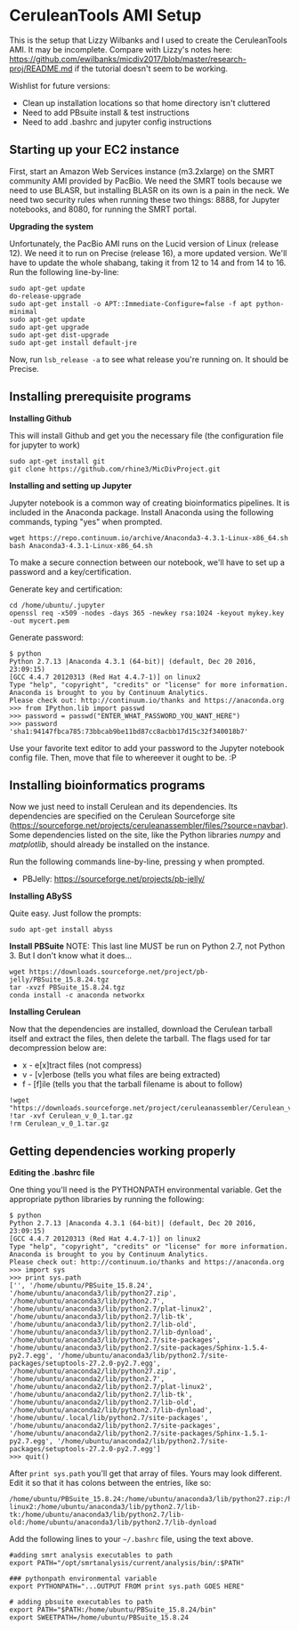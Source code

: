 # CeruleanTools AMI Setup

This is the setup that Lizzy Wilbanks and I used to create the CeruleanTools AMI. It may be incomplete. Compare with Lizzy's notes here: https://github.com/ewilbanks/micdiv2017/blob/master/research-proj/README.md if the tutorial doesn't seem to be working.

Wishlist for future versions:
* Clean up installation locations so that home directory isn't cluttered
* Need to add PBsuite install & test instructions
* Need to add .bashrc and jupyter config instructions



## Starting up your EC2 instance

First, start an Amazon Web Services instance (m3.2xlarge) on the SMRT community AMI provided by PacBio. We need the SMRT tools because we need to use BLASR, but installing BLASR on its own is a pain in the neck. We need two security rules when running these two things: 8888, for Jupyter notebooks, and 8080, for running the SMRT portal.

**Upgrading the system**

Unfortunately, the PacBio AMI runs on the Lucid version of Linux (release 12). We need it to run on Precise (release 16), a more updated version. We'll have to update the whole shabang, taking it from 12 to 14 and from 14 to 16. Run the following line-by-line:
 
```
sudo apt-get update
do-release-upgrade
sudo apt-get install -o APT::Immediate-Configure=false -f apt python-minimal
sudo apt-get update
sudo apt-get upgrade
sudo apt-get dist-upgrade
sudo apt-get install default-jre

```

Now, run ```lsb_release -a``` to see what release you're running on. It should be Precise.



## Installing prerequisite programs 

**Installing Github**

This will install Github and get you the necessary file (the configuration file for jupyter to work)

```
sudo apt-get install git
git clone https://github.com/rhine3/MicDivProject.git
```

**Installing and setting up Jupyter**

Jupyter notebook is a common way of creating bioinformatics pipelines. It is included in the Anaconda package. Install Anaconda using the following commands, typing "yes" when prompted.

```
wget https://repo.continuum.io/archive/Anaconda3-4.3.1-Linux-x86_64.sh
bash Anaconda3-4.3.1-Linux-x86_64.sh
```

To make a secure connection between our notebook, we'll have to set up a password and a key/certification.

Generate key and certification:
```
cd /home/ubuntu/.jupyter
openssl req -x509 -nodes -days 365 -newkey rsa:1024 -keyout mykey.key -out mycert.pem
```

Generate password:
```
$ python
Python 2.7.13 |Anaconda 4.3.1 (64-bit)| (default, Dec 20 2016, 23:09:15)
[GCC 4.4.7 20120313 (Red Hat 4.4.7-1)] on linux2
Type "help", "copyright", "credits" or "license" for more information.
Anaconda is brought to you by Continuum Analytics.
Please check out: http://continuum.io/thanks and https://anaconda.org
>>> from IPython.lib import passwd
>>> password = passwd("ENTER_WHAT_PASSWORD_YOU_WANT_HERE")
>>> password
'sha1:94147fbca785:73bbcab9be11bd87cc8acbb17d15c32f340018b7'
```

Use your favorite text editor to add your password to the Jupyter notebook config file. 
Then, move that file to whereever it ought to be. :P



## Installing bioinformatics programs

Now we just need to install Cerulean and its dependencies. Its dependencies are specified on the Cerulean Sourceforge site (https://sourceforge.net/projects/ceruleanassembler/files/?source=navbar). Some dependencies listed on the site, like the Python libraries _numpy_ and _matplotlib_, should already be installed on the instance.

Run the following commands line-by-line, pressing y when prompted.

* PBJelly: https://sourceforge.net/projects/pb-jelly/ 

**Installing ABySS** 

Quite easy. Just follow the prompts:
``` 
sudo apt-get install abyss
```

**Install PBSuite**
NOTE: This last line MUST be run on Python 2.7, not Python 3. But I don't know what it does...
```
wget https://downloads.sourceforge.net/project/pb-jelly/PBSuite_15.8.24.tgz
tar -xvzf PBSuite_15.8.24.tgz
conda install -c anaconda networkx
```

**Installing Cerulean**

Now that the dependencies are installed, download the Cerulean tarball itself and extract the files, then delete the tarball. The flags used for tar decompression below are:

* x - e[x]tract files (not compress)
* v - [v]erbose (tells you what files are being extracted)
* f - [f]ile (tells you that the tarball filename is about to follow)

```
!wget "https://downloads.sourceforge.net/project/ceruleanassembler/Cerulean_v_0_1.tar.gz"
!tar -xvf Cerulean_v_0_1.tar.gz
!rm Cerulean_v_0_1.tar.gz
```



## Getting dependencies working properly

**Editing the .bashrc file**

One thing you'll need is the PYTHONPATH environmental variable. Get the appropriate python libraries by running the following:

```
$ python
Python 2.7.13 |Anaconda 4.3.1 (64-bit)| (default, Dec 20 2016, 23:09:15)
[GCC 4.4.7 20120313 (Red Hat 4.4.7-1)] on linux2
Type "help", "copyright", "credits" or "license" for more information.
Anaconda is brought to you by Continuum Analytics.
Please check out: http://continuum.io/thanks and https://anaconda.org
>>> import sys
>>> print sys.path
['', '/home/ubuntu/PBSuite_15.8.24', '/home/ubuntu/anaconda3/lib/python27.zip', '/home/ubuntu/anaconda3/lib/python2.7', '/home/ubuntu/anaconda3/lib/python2.7/plat-linux2', '/home/ubuntu/anaconda3/lib/python2.7/lib-tk', '/home/ubuntu/anaconda3/lib/python2.7/lib-old', '/home/ubuntu/anaconda3/lib/python2.7/lib-dynload', '/home/ubuntu/anaconda3/lib/python2.7/site-packages', '/home/ubuntu/anaconda3/lib/python2.7/site-packages/Sphinx-1.5.4-py2.7.egg', '/home/ubuntu/anaconda3/lib/python2.7/site-packages/setuptools-27.2.0-py2.7.egg', '/home/ubuntu/anaconda2/lib/python27.zip', '/home/ubuntu/anaconda2/lib/python2.7', '/home/ubuntu/anaconda2/lib/python2.7/plat-linux2', '/home/ubuntu/anaconda2/lib/python2.7/lib-tk', '/home/ubuntu/anaconda2/lib/python2.7/lib-old', '/home/ubuntu/anaconda2/lib/python2.7/lib-dynload', '/home/ubuntu/.local/lib/python2.7/site-packages', '/home/ubuntu/anaconda2/lib/python2.7/site-packages', '/home/ubuntu/anaconda2/lib/python2.7/site-packages/Sphinx-1.5.1-py2.7.egg', '/home/ubuntu/anaconda2/lib/python2.7/site-packages/setuptools-27.2.0-py2.7.egg']
>>> quit()

```
After `print sys.path` you'll get that array of files. Yours may look different. Edit it so that it has colons between the entries, like so:

```
/home/ubuntu/PBSuite_15.8.24:/home/ubuntu/anaconda3/lib/python27.zip:/home/ubuntu/anaconda3/lib/python2.7:/home/ubuntu/anaconda3/lib/python2.7/plat-linux2:/home/ubuntu/anaconda3/lib/python2.7/lib-tk:/home/ubuntu/anaconda3/lib/python2.7/lib-old:/home/ubuntu/anaconda3/lib/python2.7/lib-dynload
```


Add the following lines to your `~/.bashrc` file, using the text above.
```
#adding smrt analysis executables to path
export PATH="/opt/smrtanalysis/current/analysis/bin/:$PATH"

### pythonpath environmental variable
export PYTHONPATH="...OUTPUT FROM print sys.path GOES HERE"

# adding pbsuite executables to path
export PATH="$PATH:/home/ubuntu/PBSuite_15.8.24/bin"
export SWEETPATH=/home/ubuntu/PBSuite_15.8.24
```

